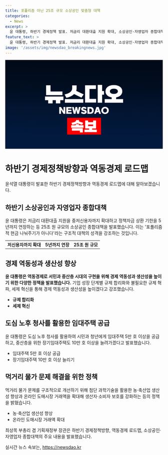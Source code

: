 ```yaml
---
title: 포퓰리즘 아닌 25조 규모 소상공인 맞춤형 대책
categories:
  - News
excerpt: >
  윤 대통령, 하반기 경제정책 발표. 저금리 대환대출 지원 확대, 소상공인·자영업자 종합대책 마련. 코로나 피해 취약부문 지원과 구조적 대책 강조. 소상공인 25조원 규모 지원, 경제 부담 완화 및 임대주택 확대 계획발표. 경제 역동성과 생산성 향상을 위해 규제 혁파, 세제 혁신 강조. 도심 노후 청사를 활용한 임대주택 5만 호 이상 공급 계획. 네이버 뉴스 메인에서 확인하세요!
feature_text: >
  윤 대통령, 하반기 경제정책 발표. 저금리 대환대출 지원 확대, 소상공인·자영업자 종합대책 마련. 코로나 피해 취약부문 지원과 구조적 대책 강조. 소상공인 25조원 규모 지원, 경제 부담 완화 및 임대주택 확대 계획발표. 경제 역동성과 생산성 향상을 위해 규제 혁파, 세제 혁신 강조. 도심 노후 청사를 활용한 임대주택 5만 호 이상 공급 계획. 네이버 뉴스 메인에서 확인하세요!
image: '/assets/img/newsdao_breakingnews.jpg'
---
```


<p><img src="/assets/img/newsdao_breakingnews.jpg" alt="cryptoinkorea 속보" /></p>

<h1 data-ke-size="size26">하반기 경제정책방향과 역동경제 로드맵</h1>

<p data-ke-size="size16">윤석열 대통령이 발표한 하반기 경제정책방향과 역동경제 로드맵에 대해 알아보겠습니다.</p>

<h2 data-ke-size="size24">하반기 소상공인과 자영업자 종합대책</h2>

<p data-ke-size="size16">윤 대통령은 저금리 대환대출 지원을 중저신용자까지 확대하고 정책자금 상환 기한을 5년까지 연장하는 등 25조 원 규모의 소상공인 종합대책을 발표했습니다. 이는 '포퓰리즘적 현금 나눠주기가 아니다'라는 구조적 대책의 성격을 강조하는 것입니다.</p>

<table>
  <tr>
    <td style="text-align: center; height: 17px;"><b>저신용자까지 확대</b></td>
    <td style="text-align: center; height: 17px;"><b>5년까지 연장</b></td>
    <td style="text-align: center; height: 17px;"><b>25조 원 규모</b></td>
  </tr>
</table>

<h2 data-ke-size="size24">경제 역동성과 생산성 향상</h2>

<p data-ke-size="size16"><b>윤 대통령은 역동경제로 서민과 중산층 시대의 구현을 위해 경제 역동성과 생산성을 높이기 위한 다양한 정책을 발표했습니다.</b> 기업 성장 단계별 규제 합리화와 불필요한 규제 혁파, 세제 혁신을 통해 경제 역동성과 생산성을 높이겠다고 강조했습니다.</p>

<ul>
  <li><b>규제 합리화</b></li>
  <li><b>세제 혁신</b></li>
</ul>

<h2 data-ke-size="size24">도심 노후 청사를 활용한 임대주택 공급</h2>

<p data-ke-size="size16">윤 대통령은 도심 노후 청사를 활용하여 시민과 청년에게 임대주택 5만 호 이상을 공급하고, 중산층을 위한 장기임대주택도 10만 호 이상을 늘려가겠다고 발표했습니다.</p>

<ul>
  <li>임대주택 5만 호 이상 공급</li>
  <li>장기임대주택 10만 호 이상 늘리기</li>
</ul>

<h2 data-ke-size="size24">먹거리 물가 문제 해결을 위한 정책</h2>

<p data-ke-size="size16">먹거리 물가 문제를 구조적으로 개선하기 위해 첨단 과학기술을 활용한 농·축산업 생산성 향상과 온라인 도매시장 거래액을 확대해 생산자·소비자 보호를 강화하는 등의 정책을 밝혔습니다.</p>

<ul>
  <li>농·축산업 생산성 향상</li>
  <li>온라인 도매시장 거래액 확대</li>
</ul>

<p data-ke-size="size16">최상목 부총리 겸 기획재정부 장관은 하반기 경제정책방향, 역동경제 로드맵, 소상공인·자영업자 종합대책의 주요 내용을 발표했습니다.</p>
실시간 뉴스 속보는, <a href="https://newsdao.kr" rel="dofollow">https://newsdao.kr</a>



